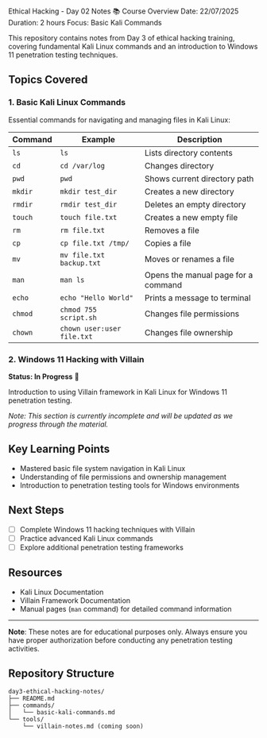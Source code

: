 Ethical Hacking - Day 02 Notes
📚 Course Overview
Date: 22/07/2025 Duration: 2 hours
Focus: Basic Kali Commands

This repository contains notes from Day 3 of ethical hacking training, covering fundamental Kali Linux commands and an introduction to Windows 11 penetration testing techniques.

## Topics Covered

### 1. Basic Kali Linux Commands

Essential commands for navigating and managing files in Kali Linux:

| Command | Example | Description |
|---------|---------|-------------|
| `ls` | `ls` | Lists directory contents |
| `cd` | `cd /var/log` | Changes directory |
| `pwd` | `pwd` | Shows current directory path |
| `mkdir` | `mkdir test_dir` | Creates a new directory |
| `rmdir` | `rmdir test_dir` | Deletes an empty directory |
| `touch` | `touch file.txt` | Creates a new empty file |
| `rm` | `rm file.txt` | Removes a file |
| `cp` | `cp file.txt /tmp/` | Copies a file |
| `mv` | `mv file.txt backup.txt` | Moves or renames a file |
| `man` | `man ls` | Opens the manual page for a command |
| `echo` | `echo "Hello World"` | Prints a message to terminal |
| `chmod` | `chmod 755 script.sh` | Changes file permissions |
| `chown` | `chown user:user file.txt` | Changes file ownership |

### 2. Windows 11 Hacking with Villain

**Status: In Progress** 🚧

Introduction to using Villain framework in Kali Linux for Windows 11 penetration testing.

*Note: This section is currently incomplete and will be updated as we progress through the material.*

## Key Learning Points

- Mastered basic file system navigation in Kali Linux
- Understanding of file permissions and ownership management
- Introduction to penetration testing tools for Windows environments

## Next Steps

- [ ] Complete Windows 11 hacking techniques with Villain
- [ ] Practice advanced Kali Linux commands
- [ ] Explore additional penetration testing frameworks

## Resources

- Kali Linux Documentation
- Villain Framework Documentation
- Manual pages (`man` command) for detailed command information

---

**Note**: These notes are for educational purposes only. Always ensure you have proper authorization before conducting any penetration testing activities.

## Repository Structure

```
day3-ethical-hacking-notes/
├── README.md
├── commands/
│   └── basic-kali-commands.md
└── tools/
    └── villain-notes.md (coming soon)
```
